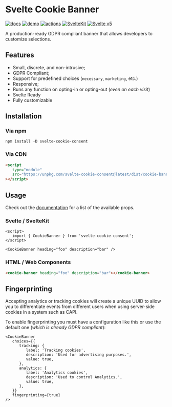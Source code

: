 # Svelte Cookie Banner

[![docs](https://img.shields.io/badge/DOCS-8A2BE)](https://cookie-consent.js.org/)
[![demo](https://img.shields.io/badge/DEMO-8A2BE2)](https://cookie-consent.js.org/demo/)
[![actions](https://github.com/SebaOfficial/svelte-cookie-consent/actions/workflows/publish.yml/badge.svg)](https://github.com/SebaOfficial/svelte-cookie-consent/actions/workflows/publish.yml) [![SvelteKit](https://img.shields.io/badge/svelte-kit-orange.svg)](https://kit.svelte.dev) [![Svelte v5](https://img.shields.io/badge/svelte-v5-blueviolet.svg)](https://svelte.dev)

A production-ready GDPR compliant banner that allows developers to customize selections.

## Features

- Small, discrete, and non-intrusive;
- GDPR Compliant;
- Support for predefined choices (`necessary`, `marketing`, etc.)
- Responsive;
- Runs any function on opting-in or opting-out (_even on each visit_)
- Svelte Ready
- Fully customizable

## Installation

### Via npm

```shell
npm install -D svelte-cookie-consent
```

### Via CDN

```html
<script
   type="module"
   src="https://unpkg.com/svelte-cookie-consent@latest/dist/cookie-banner.js"
></script>
```

## Usage

Check out the [documentation](https://cookie-consent.js.org) for a list of the available props.

### Svelte / SvelteKit

```svelte
<script>
   import { CookieBanner } from 'svelte-cookie-consent';
</script>

<CookieBanner heading="foo" description="bar" />
```

### HTML / Web Components

```html
<cookie-banner heading="foo" description="bar"></cookie-banner>
```

## Fingerprinting

Accepting analytics or tracking cookies will create a unique UUID to allow you to differentiate events from different users when using server-side cookies in a system such as CAPI.

To enable fingerprinting you must have a configuration like this or use the default one (_which is already GDPR compliant_):

```svelte
<CookieBanner
   choices={{
      tracking: {
         label: 'Tracking cookies',
         description: 'Used for advertising purposes.',
         value: true,
      },
      analytics: {
         label: 'Analytics cookies',
         description: 'Used to control Analytics.',
         value: true,
      },
   }}
   fingerprinting={true}
/>
```
